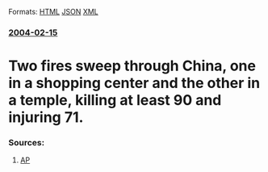 
Formats: [HTML](/news/2004/02/15/two-fires-sweep-through-china-one-in-a-shopping-center-and-the-other-in-a-temple-killing-at-least-90-and-injuring-71.html)  [JSON](/news/2004/02/15/two-fires-sweep-through-china-one-in-a-shopping-center-and-the-other-in-a-temple-killing-at-least-90-and-injuring-71.json)  [XML](/news/2004/02/15/two-fires-sweep-through-china-one-in-a-shopping-center-and-the-other-in-a-temple-killing-at-least-90-and-injuring-71.xml)  

### [2004-02-15](/news/2004/02/15/index.md)

##### 
#  Two fires sweep through China, one in a shopping center and the other in a temple, killing at least 90 and injuring 71. 




### Sources:

1. [AP](http://apnews.myway.com//article/20040215/D80NOIU00.html)
